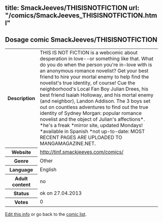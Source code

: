 title: SmackJeeves/THISISNOTFICTION
url: "/comics/SmackJeeves_THISISNOTFICTION.html"
---
Dosage comic SmackJeeves/THISISNOTFICTION
-----------------------------------------

<p id="msg"></p>
<script type="text/javascript">
if (window.location.search === '?edit_info_mail=sent_ok') {
  var elem = document.getElementById("msg");
  elem.innerHTML = 'Edited information sucessfully sent.';
  elem.className = 'ok';
}
</script>
<table class="comicinfo">
<tr>
<th>Description</th><td>THIS IS NOT FICTION is a webcomic about desperation in love--or something like that. What do you do when the person you're in-love with is an anonymous romance novelist? Get your best friend to hire your mortal enemy to help find the novelist's true identity, of course! Cue the neighborhood's Local Fan Boy Julian Drees, his best friend Isaiah Holloway, and his mortal enemy (and neighbor), Landon Addison. The 3 boys set out on countless adventures to find out the true identity of Sydney Morgan: popular romance novelist and the object of Julian's affections*. *he's a freak *mirror site, updated Mondays! *available in Spanish *not up-to-date: MOST RECENT PAGES ARE UPLOADED TO MANGAMAGAZINE.NET.</td>
</tr>
<tr>
<th>Website</th><td><a href="http://tinf.smackjeeves.com/comics/">http://tinf.smackjeeves.com/comics/</a></td>
</tr>
<tr>
<th>Genre</th><td>Other</td>
</tr>
<tr>
<th>Language</th><td>English</td>
</tr>
<tr>
<th>Adult content</th><td>no</td>
</tr>
<tr>
<th>Status</th><td>ok on 27.04.2013</td>
</tr>
<tr>
<th>Votes</th><td>0</td>
</tr>
</table>

[Edit this info](SmackJeeves_THISISNOTFICTION_edit.html) or go back to the [comic list](../comic-index.html).
